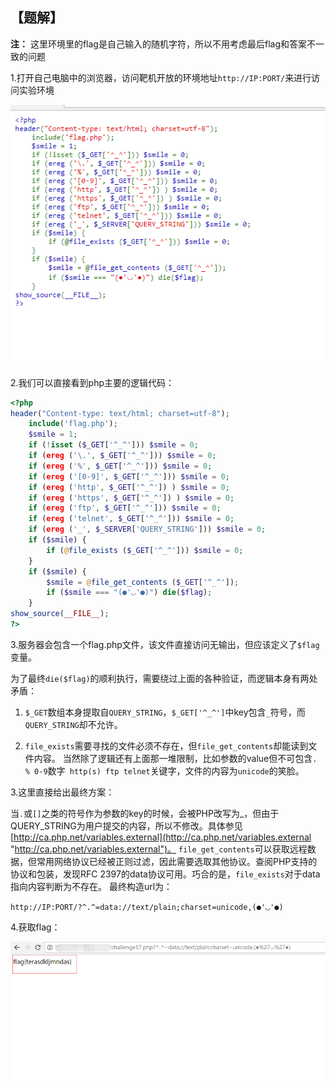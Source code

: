 ## 【题解】

**注：** 这里环境里的flag是自己输入的随机字符，所以不用考虑最后flag和答案不一致的问题

1.打开自己电脑中的浏览器，访问靶机开放的环境地址`http://IP:PORT/`来进行访问实验环境

![](files_for_writeup/1.png)

2.我们可以直接看到php主要的逻辑代码：

```php
<?php  
header("Content-type: text/html; charset=utf-8");
    include('flag.php');
    $smile = 1;  
    if (!isset ($_GET['^_^'])) $smile = 0;  
    if (ereg ('\.', $_GET['^_^'])) $smile = 0;  
    if (ereg ('%', $_GET['^_^'])) $smile = 0;  
    if (ereg ('[0-9]', $_GET['^_^'])) $smile = 0;  
    if (ereg ('http', $_GET['^_^']) ) $smile = 0;  
    if (ereg ('https', $_GET['^_^']) ) $smile = 0;  
    if (ereg ('ftp', $_GET['^_^'])) $smile = 0;  
    if (ereg ('telnet', $_GET['^_^'])) $smile = 0;  
    if (ereg ('_', $_SERVER['QUERY_STRING'])) $smile = 0;  
    if ($smile) {
        if (@file_exists ($_GET['^_^'])) $smile = 0;  
    }  
    if ($smile) {
        $smile = @file_get_contents ($_GET['^_^']);  
        if ($smile === "(●'◡'●)") die($flag);  
    }  
show_source(__FILE__);
?>
```

3.服务器会包含一个flag.php文件，该文件直接访问无输出，但应该定义了`$flag`变量。

为了最终`die($flag)`的顺利执行，需要绕过上面的各种验证，而逻辑本身有两处矛盾：

1. `$_GET`数组本身提取自`QUERY_STRING`，`$_GET['^_^']`中key包含`_`符号，而`QUERY_STRING`却不允许。

2. `file_exists`需要寻找的文件必须不存在，但`file_get_contents`却能读到文件内容。
当然除了逻辑还有上面那一堆限制，比如参数的value但不可包含`. % 0-9`数字` http(s) ftp telnet`关键字，文件的内容为`unicode`的笑脸。

3.这里直接给出最终方案：

当`.`或`[]`之类的符号作为参数的key的时候，会被PHP改写为_，但由于QUERY_STRING为用户提交的内容，所以不修改。具体参见[http://ca.php.net/variables.external](http://ca.php.net/variables.external "http://ca.php.net/variables.external")。
`file_get_contents`可以获取远程数据，但常用网络协议已经被正则过滤，因此需要选取其他协议。查阅PHP支持的协议和包装，发现RFC 2397的data协议可用。巧合的是，`file_exists`对于data指向内容判断为不存在。
最终构造url为：

`http://IP:PORT/?^.^=data://text/plain;charset=unicode,(●'◡'●)`

4.获取flag：

![](files_for_writeup/2.png)

